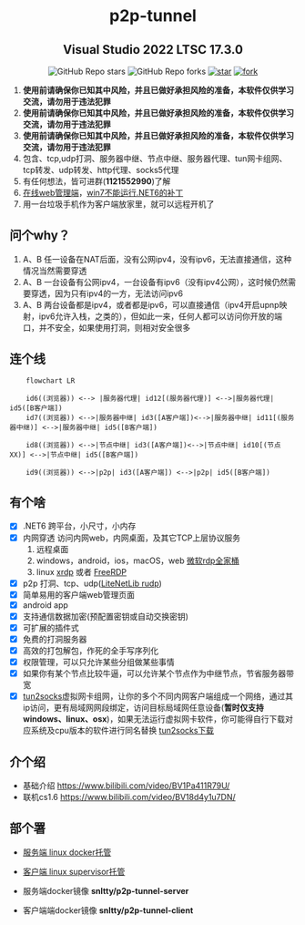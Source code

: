 <!--
 * @Author: snltty
 * @Date: 2021-08-22 14:09:03
 * @LastEditors: snltty
 * @LastEditTime: 2022-10-23 18:41:43
 * @version: v1.0.0
 * @Descripttion: 功能说明
 * @FilePath: \client.service.ui.webd:\Desktop\p2p-tunnel\README.md
-->
<div align="center">

# p2p-tunnel
## Visual Studio 2022 LTSC 17.3.0

![GitHub Repo stars](https://img.shields.io/github/stars/snltty/p2p-tunnel?style=social)
![GitHub Repo forks](https://img.shields.io/github/forks/snltty/p2p-tunnel?style=social)
[![star](https://gitee.com/snltty/p2p-tunnel/badge/star.svg?theme=dark)](https://gitee.com/snltty/p2p-tunnel/stargazers)
[![fork](https://gitee.com/snltty/p2p-tunnel/badge/fork.svg?theme=dark)](https://gitee.com/snltty/p2p-tunnel/members)

</div>

1. **使用前请确保你已知其中风险，并且已做好承担风险的准备，本软件仅供学习交流，请勿用于违法犯罪**
1. **使用前请确保你已知其中风险，并且已做好承担风险的准备，本软件仅供学习交流，请勿用于违法犯罪**
1. **使用前请确保你已知其中风险，并且已做好承担风险的准备，本软件仅供学习交流，请勿用于违法犯罪**
2. 包含、tcp,udp打洞、服务器中继、节点中继、服务器代理、tun网卡组网、tcp转发、udp转发、http代理、socks5代理
3. 有任何想法，皆可进群(**1121552990**)了解
4. <a href="http://snltty.gitee.io/p2p-tunnel/" target="_blank">在线web管理端</a>，<a href="https://update7.simplix.info/UpdatePack7R2.exe" target="_blank">win7不能运行.NET6的补丁</a>
5. 用一台垃圾手机作为客户端放家里，就可以远程开机了

## 问个why？
1. A、B 任一设备在NAT后面，没有公网ipv4，没有ipv6，无法直接通信，这种情况当然需要穿透
2. A、B 一台设备有公网ipv4，一台设备有ipv6（没有ipv4公网），这时候仍然需要穿透，因为只有ipv4的一方，无法访问ipv6
3. A、B 两台设备都是ipv4，或者都是ipv6，可以直接通信（ipv4开启upnp映射，ipv6允许入栈，之类的），但如此一来，任何人都可以访问你开放的端口，并不安全，如果使用打洞，则相对安全很多

## 连个线
```mermaid
    flowchart LR

    id6((浏览器)) <--> |服务器代理| id12[(服务器代理)] <-->|服务器代理| id5([B客户端])
    id7((浏览器)) <-->|服务器中继| id3([A客户端])<-->|服务器中继| id11[(服务器中继)] <-->|服务器中继| id5([B客户端])

    id8((浏览器)) <-->|节点中继| id3([A客户端])<-->|节点中继| id10[(节点XX)] <-->|节点中继| id5([B客户端])

    id9((浏览器)) <-->|p2p| id3([A客户端]) <-->|p2p| id5([B客户端])

```

## 有个啥
- [x] .NET6 跨平台，小尺寸，小内存
- [x] 内网穿透 访问内网web，内网桌面，及其它TCP上层协议服务
    1. 远程桌面
    2. windows，android，ios，macOS，web <a href="https://learn.microsoft.com/zh-cn/windows-server/remote/remote-desktop-services/clients/remote-desktop-clients" target="_blank">微软rdp全家桶</a>
    3. linux <a href="https://github.com/neutrinolabs/xrdp" target="_blank">xrdp</a> 或者 <a href="https://github.com/FreeRDP/FreeRDP" target="_blank">FreeRDP</a>
- [x] p2p 打洞、tcp、udp(<a href="https://github.com/RevenantX/LiteNetLib" target="_blank">LiteNetLib rudp</a>)
- [x] 简单易用的客户端web管理页面
- [x] android app
- [x] 支持通信数据加密(预配置密钥或自动交换密钥)
- [x] 可扩展的插件式
- [x] 免费的打洞服务器
- [x] 高效的打包解包，作死的全手写序列化
- [x] 权限管理，可以只允许某些分组做某些事情
- [x] 如果你有某个节点比较牛逼，可以允许某个节点作为中继节点，节省服务器带宽
- [x] <a href="https://github.com/xjasonlyu/tun2socks" target="_blank">tun2socks</a>虚拟网卡组网，让你的多个不同内网客户端组成一个网络，通过其ip访问，更有局域网网段绑定，访问目标局域网任意设备(**暂时仅支持windows、linux、osx**)，如果无法运行虚拟网卡软件，你可能得自行下载对应系统及cpu版本的软件进行同名替换 <a href="https://github.com/xjasonlyu/tun2socks/releases" target="_blank">tun2socks下载</a>

## 介个绍
- 基础介绍 <a href="https://www.bilibili.com/video/BV1Pa411R79U/">https://www.bilibili.com/video/BV1Pa411R79U/</a>
- 联机cs1.6 <a href="https://www.bilibili.com/video/BV18d4y1u7DN/">https://www.bilibili.com/video/BV18d4y1u7DN/</a>


## 部个署
- <a href="./readme/server-linux.md">服务端 linux docker托管</a>
- <a href="./readme/client-linux.md">客户端 linux supervisor托管</a>

- 服务端docker镜像  **snltty/p2p-tunnel-server**
- 客户端端docker镜像  **snltty/p2p-tunnel-client**